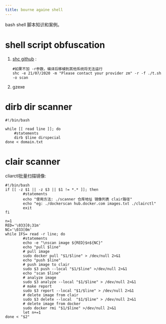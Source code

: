 ```yaml
---
title: bourne againe shell
---
```


bash shell 脚本知识和案例。

# shell script obfuscation

1.  [shc github](https://github.com/neurobin/shc) :

        #如果不加 -r参数，编译后移植到其他系统将无法运行
        shc -e 21/07/2020 -m "Please contact your provider zm" -r -f ./t.sh -o scan

2.  gzexe

# dirb dir scanner

``` {.bash}
#!/bin/bash 

while [[ read line ]]; do
    #statements
    dirb $line dirspecial
done < domain.txt
```

# clair scanner

cliarctl批量扫描镜像:

    #!/bin/bash
    if [[ -z $1 || -z $3 || $1 != *.* ]]; then
            #statements
            echo "使用方法: ./scanner 仓库地址 镜像列表 clair路径"
            echo "eg: ./dockerscan hub.docker.com images.txt ./clairctl"
            exit        
    fi

    n=1
    RED='\033[0;31m'
    NC='\033[0m'
    while IFS= read -r line; do
            #statements
            echo -e "\nscan image ${RED}$n${NC}"
            echo "pull $line"
            # pull image
            sudo docker pull "$1/$line" > /dev/null 2>&1 
            echo "push $line"
            # push image to clair
            sudo $3 push --local "$1/$line" >/dev/null 2>&1 
            echo "scan $line"
            # analyze image
            sudo $3 analyze --local "$1/$line" > /dev/null 2>&1 
            # make report
            sudo $3 report --local "$1/$line" > /dev/null 2>&1 
            # delete image from clair
            sudo $3 delete --local  "$1/$line" > /dev/null 2>&1 
            # delete image from docker
            sudo docker rmi "$1/$line" >/dev/null 2>&1 
            let n+=1
    done < "$2"
